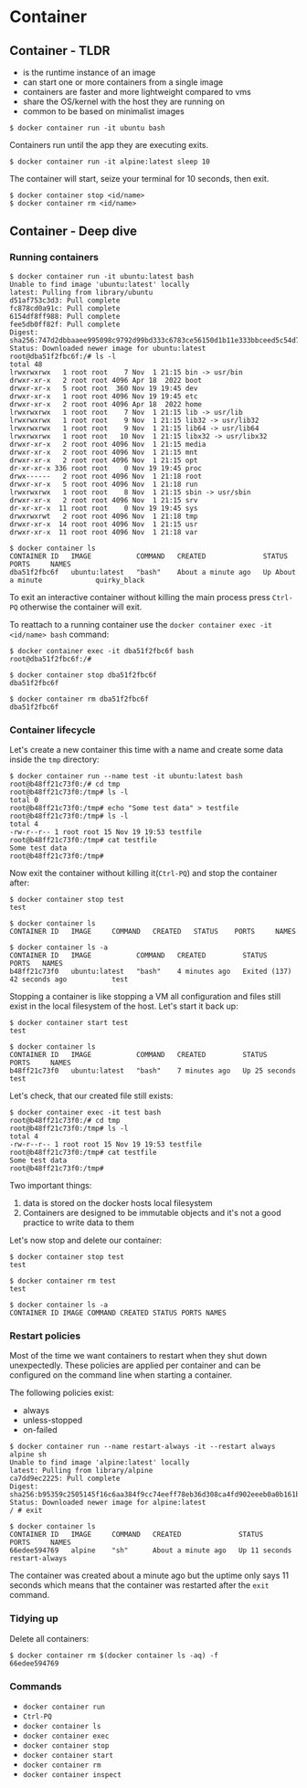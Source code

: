 # Container

## Container - TLDR

- is the runtime instance of an image
- can start one or more containers from a single image
- containers are faster and more lightweight compared to vms
- share the OS/kernel with the host they are running on
- common to be based on minimalist images

```
$ docker container run -it ubuntu bash
```

Containers run until the app they are executing exits.

```
$ docker container run -it alpine:latest sleep 10
```

The container will start, seize your terminal for 10 seconds, then exit.

```
$ docker container stop <id/name>
$ docker container rm <id/name>
```

## Container - Deep dive

### Running containers

```
$ docker container run -it ubuntu:latest bash
Unable to find image 'ubuntu:latest' locally
latest: Pulling from library/ubuntu
d51af753c3d3: Pull complete
fc878cd0a91c: Pull complete
6154df8ff988: Pull complete
fee5db0ff82f: Pull complete
Digest: sha256:747d2dbbaaee995098c9792d99bd333c6783ce56150d1b11e333bbceed5c54d7
Status: Downloaded newer image for ubuntu:latest
root@dba51f2fbc6f:/# ls -l
total 48
lrwxrwxrwx   1 root root    7 Nov  1 21:15 bin -> usr/bin
drwxr-xr-x   2 root root 4096 Apr 18  2022 boot
drwxr-xr-x   5 root root  360 Nov 19 19:45 dev
drwxr-xr-x   1 root root 4096 Nov 19 19:45 etc
drwxr-xr-x   2 root root 4096 Apr 18  2022 home
lrwxrwxrwx   1 root root    7 Nov  1 21:15 lib -> usr/lib
lrwxrwxrwx   1 root root    9 Nov  1 21:15 lib32 -> usr/lib32
lrwxrwxrwx   1 root root    9 Nov  1 21:15 lib64 -> usr/lib64
lrwxrwxrwx   1 root root   10 Nov  1 21:15 libx32 -> usr/libx32
drwxr-xr-x   2 root root 4096 Nov  1 21:15 media
drwxr-xr-x   2 root root 4096 Nov  1 21:15 mnt
drwxr-xr-x   2 root root 4096 Nov  1 21:15 opt
dr-xr-xr-x 336 root root    0 Nov 19 19:45 proc
drwx------   2 root root 4096 Nov  1 21:18 root
drwxr-xr-x   5 root root 4096 Nov  1 21:18 run
lrwxrwxrwx   1 root root    8 Nov  1 21:15 sbin -> usr/sbin
drwxr-xr-x   2 root root 4096 Nov  1 21:15 srv
dr-xr-xr-x  11 root root    0 Nov 19 19:45 sys
drwxrwxrwt   2 root root 4096 Nov  1 21:18 tmp
drwxr-xr-x  14 root root 4096 Nov  1 21:15 usr
drwxr-xr-x  11 root root 4096 Nov  1 21:18 var
```

```
$ docker container ls
CONTAINER ID   IMAGE           COMMAND   CREATED              STATUS              PORTS     NAMES
dba51f2fbc6f   ubuntu:latest   "bash"    About a minute ago   Up About a minute             quirky_black
```

To exit an interactive container without killing the main process press ```Ctrl-PQ``` otherwise the container will exit.

To reattach to a running container use the ```docker container exec -it <id/name> bash``` command:

```
$ docker container exec -it dba51f2fbc6f bash
root@dba51f2fbc6f:/#
```

```
$ docker container stop dba51f2fbc6f
dba51f2fbc6f
```

```
$ docker container rm dba51f2fbc6f
dba51f2fbc6f
```

### Container lifecycle

Let's create a new container this time with a name and create some data inside the ```tmp``` directory:

```
$ docker container run --name test -it ubuntu:latest bash
root@b48ff21c73f0:/# cd tmp
root@b48ff21c73f0:/tmp# ls -l
total 0
root@b48ff21c73f0:/tmp# echo "Some test data" > testfile
root@b48ff21c73f0:/tmp# ls -l
total 4
-rw-r--r-- 1 root root 15 Nov 19 19:53 testfile
root@b48ff21c73f0:/tmp# cat testfile
Some test data
root@b48ff21c73f0:/tmp#
```

Now exit the container without killing it(```Ctrl-PQ```) and stop the container after:

```
$ docker container stop test
test

$ docker container ls
CONTAINER ID   IMAGE     COMMAND   CREATED   STATUS    PORTS     NAMES

$ docker container ls -a
CONTAINER ID   IMAGE           COMMAND   CREATED         STATUS                        PORTS   NAMES
b48ff21c73f0   ubuntu:latest   "bash"    4 minutes ago   Exited (137) 42 seconds ago           test
```

Stopping a container is like stopping a VM all configuration and files still exist in the local filesystem of the host.
Let's start it back up:

```
$ docker container start test
test

$ docker container ls
CONTAINER ID   IMAGE           COMMAND   CREATED         STATUS          PORTS     NAMES
b48ff21c73f0   ubuntu:latest   "bash"    7 minutes ago   Up 25 seconds             test
```

Let's check, that our created file still exists:

```
$ docker container exec -it test bash
root@b48ff21c73f0:/# cd tmp
root@b48ff21c73f0:/tmp# ls -l
total 4
-rw-r--r-- 1 root root 15 Nov 19 19:53 testfile
root@b48ff21c73f0:/tmp# cat testfile
Some test data
root@b48ff21c73f0:/tmp#
```

Two important things:
1. data is stored on the docker hosts local filesystem
2. Containers are designed to be immutable objects and it's not a good practice to write data to them

Let's now stop and delete our container:

```
$ docker container stop test
test

$ docker container rm test
test

$ docker container ls -a
CONTAINER ID IMAGE COMMAND CREATED STATUS PORTS NAMES
```

### Restart policies

Most of the time we want containers to restart when they shut down unexpectedly.
These policies are applied per container and can be configured on the command line when starting a container.

The following policies exist:

- always
- unless-stopped
- on-failed

```
$ docker container run --name restart-always -it --restart always alpine sh
Unable to find image 'alpine:latest' locally
latest: Pulling from library/alpine
ca7dd9ec2225: Pull complete
Digest: sha256:b95359c2505145f16c6aa384f9cc74eeff78eb36d308ca4fd902eeeb0a0b161b
Status: Downloaded newer image for alpine:latest
/ # exit

$ docker container ls
CONTAINER ID   IMAGE     COMMAND   CREATED              STATUS          PORTS     NAMES
66edee594769   alpine    "sh"      About a minute ago   Up 11 seconds             restart-always
```

The container was created about a minute ago but the uptime only says 11 seconds which means that the container was restarted after the ```exit``` command.

### Tidying up

Delete all containers:

```
$ docker container rm $(docker container ls -aq) -f
66edee594769
```

### Commands

- ```docker container run```
- ```Ctrl-PQ```
- ```docker container ls```
- ```docker container exec```
- ```docker container stop```
- ```docker container start```
- ```docker container rm```
- ```docker container inspect```
